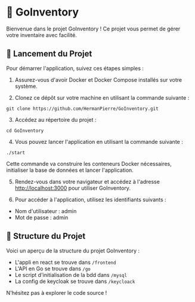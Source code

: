 # 🚀 GoInventory

Bienvenue dans le projet GoInventory ! Ce projet vous permet de gérer votre inventaire avec facilité.

## 🏁 Lancement du Projet

Pour démarrer l'application, suivez ces étapes simples :

1. Assurez-vous d'avoir Docker et Docker Compose installés sur votre système.

2. Clonez ce dépôt sur votre machine en utilisant la commande suivante :

`git clone https://github.com/HermanPierre/GoInventory.git`

3. Accédez au répertoire du projet :

`cd GoInventory`

4. Vous pouvez lancer l'application en utilisant la commande suivante :

`./start`


Cette commande va construire les conteneurs Docker nécessaires, initialiser la base de données et lancer l'application.

5. Rendez-vous dans votre navigateur et accédez à l'adresse [http://localhost:3000](http://localhost:3000) pour utiliser GoInventory.

6. Pour accéder à l'application, utilisez les identifiants suivants :
- Nom d'utilisateur : admin
- Mot de passe : admin

## 📂 Structure du Projet

Voici un aperçu de la structure du projet GoInventory :

- L'appli en react se trouve dans `/frontend`
- L'API en Go se trouve dans `/go`
- Le script d'initialisation de la bdd dans `/mysql`
- La config de keycloak se trouve dans `/keycloack`


N'hésitez pas à explorer le code source !